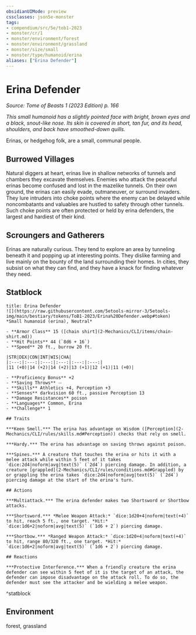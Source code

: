 ```yaml
---
obsidianUIMode: preview
cssclasses: json5e-monster
tags:
- compendium/src/5e/tob1-2023
- monster/cr/1
- monster/environment/forest
- monster/environment/grassland
- monster/size/small
- monster/type/humanoid/erina
aliases: ["Erina Defender"]
---
```

# Erina Defender
*Source: Tome of Beasts 1 (2023 Edition) p. 166*  

*This small humanoid has a slightly pointed face with bright, brown eyes and a black, snout-like nose. Its skin is covered in short, tan fur, and its head, shoulders, and back have smoothed-down quills.*

Erinas, or hedgehog folk, are a small, communal people.

## Burrowed Villages

Natural diggers at heart, erinas live in shallow networks of tunnels and chambers they excavate themselves. Enemies who attack the peaceful erinas become confused and lost in the mazelike tunnels. On their own ground, the erinas can easily evade, outmaneuver, or surround invaders. They lure intruders into choke points where the enemy can be delayed while noncombatants and valuables are hustled to safety through other tunnels. Such choke points are often protected or held by erina defenders, the largest and hardiest of their kind.

## Scroungers and Gatherers

Erinas are naturally curious. They tend to explore an area by tunneling beneath it and popping up at interesting points. They dislike farming and live mainly on the bounty of the land surrounding their homes. In cities, they subsist on what they can find, and they have a knack for finding whatever they need.

## Statblock

```ad-statblock
title: Erina Defender
![](https://raw.githubusercontent.com/5etools-mirror-3/5etools-img/main/bestiary/tokens/ToB1-2023/Erina%20Defender.webp#token)
*Small humanoid (erina), Neutral*

- **Armor Class** 15 ([chain shirt](2-Mechanics/CLI/items/chain-shirt.md))
- **Hit Points** 44 (`8d6 + 16`)
- **Speed** 20 ft., burrow 20 ft.

|STR|DEX|CON|INT|WIS|CHA|
|:---:|:---:|:---:|:---:|:---:|:---:|
|11 (+0)|14 (+2)|14 (+2)|13 (+1)|12 (+1)|11 (+0)|

- **Proficiency Bonus** +2
- **Saving Throws** ⏤
- **Skills** Athletics +4, Perception +3
- **Senses** darkvision 60 ft., passive Perception 13
- **Damage Resistances** poison
- **Languages** Common, Erina
- **Challenge** 1

## Traits

***Keen Smell.*** The erina has advantage on Wisdom ([Perception](2-Mechanics/CLI/rules/skills.md#Perception)) checks that rely on smell.

***Hardy.*** The erina has advantage on saving throws against poison.

***Spines.*** A creature that touches the erina or hits it with a melee attack while within 5 feet of it takes `dice:2d4|noform|avg|text(5)` (`2d4`) piercing damage. In addition, a creature [grappled](2-Mechanics/CLI/rules/conditions.md#Grappled) by or grappling the erina takes `dice:2d4|noform|avg|text(5)` (`2d4`) piercing damage at the start of the erina's turn.

## Actions

***Multiattack.*** The erina defender makes two Shortsword or Shortbow attacks.

***Shortsword.*** *Melee Weapon Attack:* `dice:1d20+4|noform|text(+4)` to hit, reach 5 ft., one target. *Hit:* `dice:1d6+2|noform|avg|text(5)` (`1d6 + 2`) piercing damage.

***Shortbow.*** *Ranged Weapon Attack:* `dice:1d20+4|noform|text(+4)` to hit, range 80/320 ft., one target. *Hit:* `dice:1d6+2|noform|avg|text(5)` (`1d6 + 2`) piercing damage.

## Reactions

***Protective Interference.*** When a friendly creature the erina defender can see within 5 feet of it is the target of an attack, the defender can impose disadvantage on the attack roll. To do so, the defender must see the attacker and be wielding a melee weapon.
```
^statblock

## Environment

forest, grassland